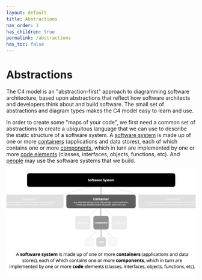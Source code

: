 ```yaml
---
layout: default
title: Abstractions
nav_order: 3
has_children: true
permalink: /abstractions
has_toc: false
---
```


# Abstractions

The C4 model is an "abstraction-first" approach to diagramming software architecture, based upon abstractions that
reflect how software architects and developers think about and build software. The small set of abstractions and
diagram types makes the C4 model easy to learn and use.

In order to create some "maps of your code", we first need a common set of abstractions to create a ubiquitous language
that we can use to describe the static structure of a software system. A [software system](/abstractions/software-system)
is made up of one or  more [containers](/abstractions/container) (applications and data stores),
each of which contains one or more [components](/abstractions/component),  which in turn are implemented by one or
more [code elements](/abstractions/code) (classes, interfaces, objects, functions, etc).
And [people](/abstractions/person) may use the software systems that we build.

![The abstractions behind the C4 model](/images/abstractions.png)
